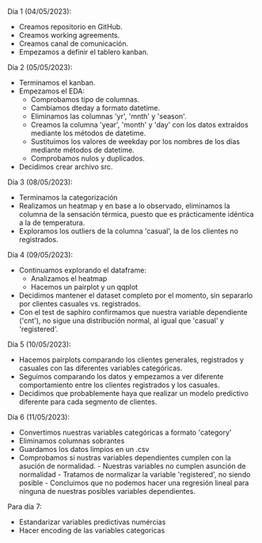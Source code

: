 Día 1 (04/05/2023):

 - Creamos repositorio en GitHub.
 - Creamos working agreements.
 - Creamos canal de comunicación.
 - Empezamos a definir el tablero kanban.

Día 2 (05/05/2023):

 - Terminamos el kanban.
 - Empezamos el EDA: 
    - Comprobamos tipo de columnas.
    - Cambiamos dteday a formato datetime.
    - Eliminamos las columnas 'yr', 'mnth' y 'season'.
    - Creamos la columna 'year', 'month' y 'day' con los datos extraídos mediante los métodos de datetime.
    - Sustituímos los valores de weekday por los nombres de los días mediante métodos de datetime. 
    - Comprobamos nulos y duplicados.
 - Decidimos crear archivo src.

Día 3 (08/05/2023):

   - Terminamos la categorización 
   - Realizamos un heatmap y en base a lo observado, eliminamos la columna de la sensación térmica, puesto que es prácticamente idéntica a la de temperatura.
   - Exploramos los outliers de la columna 'casual', la de los clientes no registrados.


Día 4 (09/05/2023):
  - Continuamos explorando el dataframe:
      - Analizamos el heatmap
      - Hacemos un pairplot y un qqplot
   - Decidimos mantener el dataset completo por el momento, sin separarlo por clientes casuales vs. registrados.
   - Con el test de saphiro confirmamos que nuestra variable dependiente ('cnt'), no sigue una distribución normal, al igual que 'casual' y 'registered'.

Día 5 (10/05/2023):

 - Hacemos pairplots comparando los clientes generales, registrados y casuales con las diferentes variables categóricas.
 - Seguimos comparando los datos y empezamos a ver diferente comportamiento entre los clientes registrados y los casuales.
 - Decidimos que probablemente haya que realizar un modelo predictivo diferente para cada segmento de clientes.

Día 6 (11/05/2023):
   - Convertimos nuestras variables categóricas a formato 'category'
   - Eliminamos columnas sobrantes
   - Guardamos los datos limpios en un .csv
   - Comprobamos si nustras variables dependientes cumplen con la asución de normalidad.
         - Nuestras variables no cumplen asunción de normalidad
         - Tratamos de normalizar la variable 'registered', no siendo posible - Concluimos que no podemos hacer una regresión lineal para
         ninguna de nuestras posibles variables dependientes.

Para día 7:
   - Estandarizar variables predictivas numércias
   - Hacer encoding de las variables categoricas